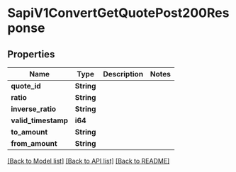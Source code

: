 # SapiV1ConvertGetQuotePost200Response

## Properties

Name | Type | Description | Notes
------------ | ------------- | ------------- | -------------
**quote_id** | **String** |  | 
**ratio** | **String** |  | 
**inverse_ratio** | **String** |  | 
**valid_timestamp** | **i64** |  | 
**to_amount** | **String** |  | 
**from_amount** | **String** |  | 

[[Back to Model list]](../README.md#documentation-for-models) [[Back to API list]](../README.md#documentation-for-api-endpoints) [[Back to README]](../README.md)


